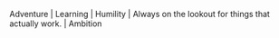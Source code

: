

<!---
premspal/premspal is a ✨ special ✨ repository because its `README.md` (this file) appears on your GitHub profile.
You can click the Preview link to take a look at your changes.
--->

Adventure | Learning | Humility | Always on the lookout for things that actually work. | Ambition
